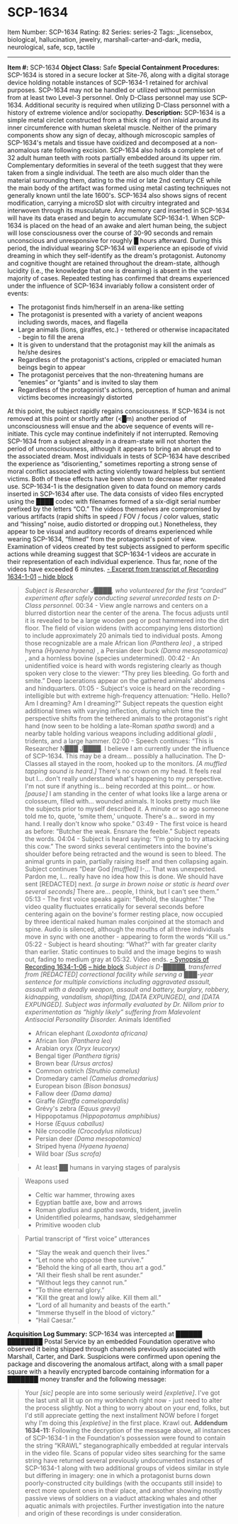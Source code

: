 # SCP-1634
Item Number: SCP-1634
Rating: 82
Series: series-2
Tags: _licensebox, biological, hallucination, jewelry, marshall-carter-and-dark, media, neurological, safe, scp, tactile

---

**Item #:** SCP-1634
**Object Class:** Safe
**Special Containment Procedures:** SCP-1634 is stored in a secure locker at Site-76, along with a digital storage device holding notable instances of SCP-1634-1 retained for archival purposes. SCP-1634 may not be handled or utilized without permission from at least two Level-3 personnel. Only D-Class personnel may use SCP-1634. Additional security is required when utilizing D-Class personnel with a history of extreme violence and/or sociopathy.
**Description:** SCP-1634 is a simple metal circlet constructed from a thick ring of iron inlaid around its inner circumference with human skeletal muscle. Neither of the primary components show any sign of decay, although microscopic samples of SCP-1634's metals and tissue have oxidized and decomposed at a non-anomalous rate following excision. SCP-1634 also holds a complete set of 32 adult human teeth with roots partially embedded around its upper rim. Complementary deformities in several of the teeth suggest that they were taken from a single individual. The teeth are also much older than the material surrounding them, dating to the mid or late 2nd century CE while the main body of the artifact was formed using metal casting techniques not generally known until the late 1600's. SCP-1634 also shows signs of recent modification, carrying a microSD slot with circuitry integrated and interwoven through its musculature. Any memory card inserted in SCP-1634 will have its data erased and begin to accumulate SCP-1634-1.
When SCP-1634 is placed on the head of an awake and alert human being, the subject will lose consciousness over the course of 30-90 seconds and remain unconscious and unresponsive for roughly █ hours afterward. During this period, the individual wearing SCP-1634 will experience an episode of vivid dreaming in which they self-identify as the dream's protagonist. Autonomy and cognitive thought are retained throughout the dream-state, although lucidity (i.e., the knowledge that one is dreaming) is absent in the vast majority of cases. Repeated testing has confirmed that dreams experienced under the influence of SCP-1634 invariably follow a consistent order of events:
  * The protagonist finds him/herself in an arena-like setting
  * The protagonist is presented with a variety of ancient weapons including swords, maces, and flagella
  * Large animals (lions, giraffes, etc.) - tethered or otherwise incapacitated - begin to fill the arena
  * It is given to understand that the protagonist may kill the animals as he/she desires
  * Regardless of the protagonist's actions, crippled or emaciated human beings begin to appear
  * The protagonist perceives that the non-threatening humans are “enemies” or “giants” and is invited to slay them
  * Regardless of the protagonist's actions, perception of human and animal victims becomes increasingly distorted

At this point, the subject rapidly regains consciousness. If SCP-1634 is not removed at this point or shortly after (<█m) another period of unconsciousness will ensue and the above sequence of events will re-initiate. This cycle may continue indefinitely if not interrupted. Removing SCP-1634 from a subject already in a dream-state will not shorten the period of unconsciousness, although it appears to bring an abrupt end to the associated dream.
Most individuals in tests of SCP-1634 have described the experience as “disorienting,” sometimes reporting a strong sense of moral conflict associated with acting violently toward helpless but sentient victims. Both of these effects have been shown to decrease after repeated use.
SCP-1634-1 is the designation given to data found on memory cards inserted in SCP-1634 after use. The data consists of video files encrypted using the ████ codec with filenames formed of a six-digit serial number prefixed by the letters “CO.” The videos themselves are compromised by various artifacts (rapid shifts in speed / FOV / focus / color values, static and “hissing” noise, audio distorted or dropping out.) Nonetheless, they appear to be visual and auditory records of dreams experienced while wearing SCP-1634, “filmed” from the protagonist's point of view. Examination of videos created by test subjects assigned to perform specific actions while dreaming suggest that SCP-1634-1 videos are accurate in their representation of each individual experience. Thus far, none of the videos have exceeded 6 minutes.
[\- Excerpt from transcript of Recording 1634-1-01](javascript:;)
[– hide block](javascript:;)
> _Subject is Researcher J████, who volunteered for the first “carded” experiment after safely conducting several unrecorded tests on D-Class personnel._
> 00:34 - View angle narrows and centers on a blurred distortion near the center of the arena. The focus adjusts until it is revealed to be a large wooden peg or post hammered into the dirt floor. The field of vision widens (with accompanying lens distortion) to include approximately 20 animals tied to individual posts. Among those recognizable are a male African lion _(Panthera leo)_ , a striped hyena _(Hyaena hyaena)_ , a Persian deer buck _(Dama mesopotamica)_ , and a hornless bovine (species undetermined).
> 00:42 - An unidentified voice is heard with words registering clearly as though spoken very close to the viewer: “Thy prey lies bleeding. Go forth and smite.” Deep lacerations appear on the gathered animals' abdomens and hindquarters.
> 01:05 - Subject's voice is heard on the recording - intelligible but with extreme high-frequency attenuation: "Hello. Hello? Am I dreaming? Am I dreaming?" Subject repeats the question eight additional times with varying inflection, during which time the perspective shifts from the tethered animals to the protagonist's right hand (now seen to be holding a late-Roman _spatha_ sword) and a nearby table holding various weapons including additional _gladii_ , tridents, and a large hammer.
> 02:00 - Speech continues: “This is Researcher N███ J████. I believe I am currently under the influence of SCP-1634. This may be a dream… possibly a hallucination. The D-Classes all stayed in the room, hooked up to the monitors. _[A muffled tapping sound is heard.]_ There's no crown on my head. It feels real but I… don't really understand what's happening to my perspective. I'm not sure if anything is… being recorded at this point… or how. _[pause]_ I am standing in the center of what looks like a large arena or colosseum, filled with… wounded animals. It looks pretty much like the subjects prior to myself described it. A minute or so ago someone told me to, quote, 'smite them,' unquote. There's a… sword in my hand. I really don't know who spoke.”
> 03:49 - The first voice is heard as before: “Butcher the weak. Ensnare the feeble.” Subject repeats the words.
> 04:04 - Subject is heard saying: “I'm going to try attacking this cow.” The sword sinks several centimeters into the bovine's shoulder before being retracted and the wound is seen to bleed. The animal grunts in pain, partially raising itself and then collapsing again. Subject continues “Dear God _[muffled]_ I-… That was unexpected. Pardon me, I… really have no idea how this is done. We should have sent [REDACTED] next. _[a surge in brown noise or static is heard over several seconds]_ There are… people, I think, but I can't see them.”
> 05:13 - The first voice speaks again: “Behold, the slaughter.” The video quality fluctuates erratically for several seconds before centering again on the bovine's former resting place, now occupied by three identical naked human males conjoined at the stomach and spine. Audio is silenced, although the mouths of all three individuals move in sync with one another - appearing to form the words “Kill us.”
> 05:22 - Subject is heard shouting: “What?” with far greater clarity than earlier. Static continues to build and the image begins to wash out, fading to medium gray at 05:32. Video ends.
[\- Synopsis of Recording 1634-1-06](javascript:;)
[– hide block](javascript:;)
> _Subject is D-█████, transferred from [REDACTED] correctional facility while serving a ███-year sentence for multiple convictions including aggravated assault, assault with a deadly weapon, assault and battery, burglary, robbery, kidnapping, vandalism, shoplifting, [DATA EXPUNGED], and [DATA EXPUNGED]. Subject was informally evaluated by Dr. Nillom prior to experimentation as “highly likely” suffering from Malevolent Antisocial Personality Disorder._
> Animals Identified
>   * African elephant _(Loxodonta africana)_
>   * African lion _(Panthera leo)_
>   * Arabian oryx _(Oryx leucoryx)_
>   * Bengal tiger _(Panthera tigris)_
>   * Brown bear _(Ursus arctos)_
>   * Common ostrich _(Struthio camelus)_
>   * Dromedary camel _(Camelus dromedarius)_
>   * European bison _(Bison bonasus)_
>   * Fallow deer _(Dama dama)_
>   * Giraffe _(Giraffa camelopardalis)_
>   * Grévy's zebra _(Equus grevyi)_
>   * Hippopotamus _(Hippopotamus amphibius)_
>   * Horse _(Equus caballus)_
>   * Nile crocodile _(Crocodylus niloticus)_
>   * Persian deer _(Dama mesopotamica)_
>   * Striped hyena _(Hyaena hyaena)_
>   * Wild boar _(Sus scrofa)_
> 

>   * At least ██ humans in varying stages of paralysis
> 

> Weapons used
>   * Celtic war hammer, throwing axes
>   * Egyptian battle axe, bow and arrows
>   * Roman _gladius_ and _spatha_ swords, trident, javelin
>   * Unidentified polearms, handsaw, sledgehammer
>   * Primitive wooden club
> 

> Partial transcript of “first voice” utterances
>   * “Slay the weak and quench their lives.”
>   * “Let none who oppose thee survive.”
>   * “Behold the king of all earth, thou art a god.”
>   * “All their flesh shall be rent asunder.”
>   * “Without legs they cannot run.”
>   * “To thine eternal glory.”
>   * “Kill the great and lowly alike. Kill them all.”
>   * “Lord of all humanity and beasts of the earth.”
>   * “Immerse thyself in the blood of victory.”
>   * “Hail Caesar.”
> 

**Acquisition Log Summary:** SCP-1634 was intercepted at ██████ ████████ Postal Service by an embedded Foundation operative who observed it being shipped through channels previously associated with Marshall, Carter, and Dark. Suspicions were confirmed upon opening the package and discovering the anomalous artifact, along with a small paper square with a heavily encrypted barcode containing information for a ███████ money transfer and the following message:
> Your _[sic]_ people are into some seriously weird _[expletive]_. I've got the last unit all lit up on my workbench right now - just need to alter the process slightly. Not a thing to worry about on your end, folks, but I'd still appreciate getting the next installment NOW before I forget why I'm doing this _[expletive]_ in the first place. Krawl out.
**Addendum 1634-11:** Following the decryption of the message above, all instances of SCP-1634-1 in the Foundation's possession were found to contain the string “KRAWL” steganographically embedded at regular intervals in the video file. Scans of popular video sites searching for the same string have returned several previously undocumented instances of SCP-1634-1 along with two additional groups of videos similar in style but differing in imagery: one in which a protagonist burns down poorly-constructed city buildings (with the occupants still inside) to erect more opulent ones in their place, and another showing mostly passive views of soldiers on a viaduct attacking whales and other aquatic animals with projectiles. Further investigation into the nature and origin of these recordings is under consideration.